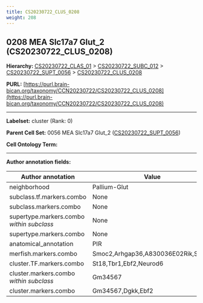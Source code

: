 ```yaml
---
title: CS20230722_CLUS_0208
weight: 208
---
```

## 0208 MEA Slc17a7 Glut_2 (CS20230722_CLUS_0208)
<b>Hierarchy: </b>
[CS20230722_CLAS_01](../CS20230722_CLAS_01) >
[CS20230722_SUBC_012](../CS20230722_SUBC_012) >
[CS20230722_SUPT_0056](../CS20230722_SUPT_0056) >
[CS20230722_CLUS_0208](../CS20230722_CLUS_0208)

**PURL:** [https://purl.brain-bican.org/taxonomy/CCN20230722/CS20230722_CLUS_0208](https://purl.brain-bican.org/taxonomy/CCN20230722/CS20230722_CLUS_0208)

---


**Labelset:** cluster (Rank: 0)

**Parent Cell Set:** 0056 MEA Slc17a7 Glut_2 ([CS20230722_SUPT_0056](../CS20230722_SUPT_0056))



**Cell Ontology Term:** 

[MARKER GENES.]: #


---

[TRANSFERRED ANNOTATIONS.]: #


[AUTHOR ANNOTATION FIELDS.]: #


**Author annotation fields:**

| Author annotation | Value |
|-------------------|-------|
|neighborhood|Pallium-Glut|
|subclass.tf.markers.combo|None|
|subclass.markers.combo|None|
|supertype.markers.combo _within subclass_|None|
|supertype.markers.combo|None|
|anatomical_annotation|PIR|
|merfish.markers.combo|Smoc2,Arhgap36,A830036E02Rik,Scn7a|
|cluster.TF.markers.combo|St18,Tbr1,Ebf2,Neurod6|
|cluster.markers.combo _within subclass_|Gm34567|
|cluster.markers.combo|Gm34567,Dgkk,Ebf2|

